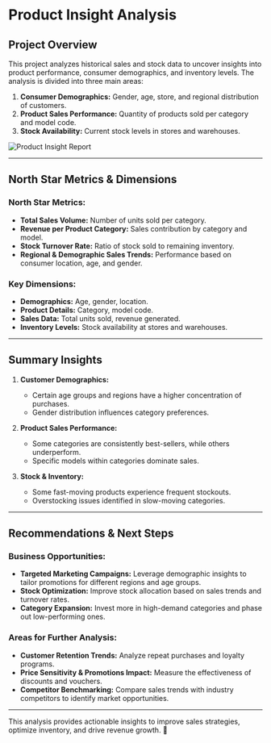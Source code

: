 # Product Insight Analysis

## Project Overview
This project analyzes historical sales and stock data to uncover insights into product performance, consumer demographics, and inventory levels. The analysis is divided into three main areas:
1. **Consumer Demographics:** Gender, age, store, and regional distribution of customers.
2. **Product Sales Performance:** Quantity of products sold per category and model code.
3. **Stock Availability:** Current stock levels in stores and warehouses.

![Product Insight Report](https://drive.google.com/uc?id=1vJOZNqBh1LsAJijZv2pHBN37M0CJqRwg)

---

## North Star Metrics & Dimensions
### **North Star Metrics:**
- **Total Sales Volume:** Number of units sold per category.
- **Revenue per Product Category:** Sales contribution by category and model.
- **Stock Turnover Rate:** Ratio of stock sold to remaining inventory.
- **Regional & Demographic Sales Trends:** Performance based on consumer location, age, and gender.

### **Key Dimensions:**
- **Demographics:** Age, gender, location.
- **Product Details:** Category, model code.
- **Sales Data:** Total units sold, revenue generated.
- **Inventory Levels:** Stock availability at stores and warehouses.

---

## Summary Insights
1. **Customer Demographics:**
   - Certain age groups and regions have a higher concentration of purchases.
   - Gender distribution influences category preferences.
   
2. **Product Sales Performance:**
   - Some categories are consistently best-sellers, while others underperform.
   - Specific models within categories dominate sales.
   
3. **Stock & Inventory:**
   - Some fast-moving products experience frequent stockouts.
   - Overstocking issues identified in slow-moving categories.

---

## Recommendations & Next Steps
### **Business Opportunities:**
- **Targeted Marketing Campaigns:** Leverage demographic insights to tailor promotions for different regions and age groups.
- **Stock Optimization:** Improve stock allocation based on sales trends and turnover rates.
- **Category Expansion:** Invest more in high-demand categories and phase out low-performing ones.

### **Areas for Further Analysis:**
- **Customer Retention Trends:** Analyze repeat purchases and loyalty programs.
- **Price Sensitivity & Promotions Impact:** Measure the effectiveness of discounts and vouchers.
- **Competitor Benchmarking:** Compare sales trends with industry competitors to identify market opportunities.

---

This analysis provides actionable insights to improve sales strategies, optimize inventory, and drive revenue growth. 🚀

